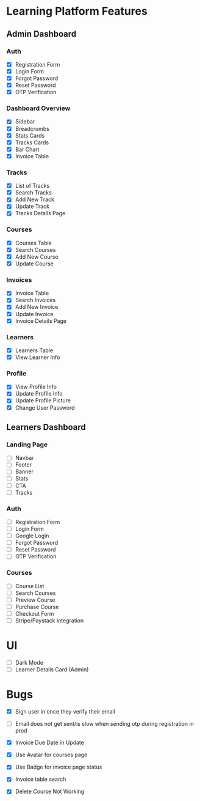 # Learning Platform Features

## Admin Dashboard

### Auth

- [x] Registration Form
- [x] Login Form
- [x] Forgot Password
- [x] Reset Password
- [x] OTP Verification

### Dashboard Overview

- [x] Sidebar
- [x] Breadcrumbs
- [x] Stats Cards
- [x] Tracks Cards
- [x] Bar Chart
- [x] Invoice Table

### Tracks

- [x] List of Tracks
- [x] Search Tracks
- [x] Add New Track
- [x] Update Track
- [x] Tracks Details Page

### Courses

- [x] Courses Table
- [x] Search Courses
- [x] Add New Course
- [x] Update Course

### Invoices

- [x] Invoice Table
- [x] Search Invoices
- [x] Add New Invoice
- [x] Update Invoice
- [x] Invoice Details Page

### Learners

- [x] Learners Table
- [x] View Learner Info

### Profile

- [x] View Profile Info
- [x] Update Profile Info
- [x] Update Profile Picture
- [x] Change User Password

## Learners Dashboard

### Landing Page

- [ ] Navbar
- [ ] Footer
- [ ] Banner
- [ ] Stats
- [ ] CTA
- [ ] Tracks

### Auth

- [ ] Registration Form
- [ ] Login Form
- [ ] Google Login
- [ ] Forgot Password
- [ ] Reset Password
- [ ] OTP Verification

### Courses

- [ ] Course List
- [ ] Search Courses
- [ ] Preview Course
- [ ] Purchase Course
- [ ] Checkout Form
- [ ] Stripe/Paystack integration

# UI
- [ ] Dark Mode
- [ ] Learner Details Card (Admin)

# Bugs
- [x] Sign user in once they verify their email
- [ ] Email does not get sent/is slow when sending otp during registration in prod
- [x] Invoice Due Date in Update
- [x] Use Avatar for courses page
- [x] Use Badge for invoice page status
- [x] Invoice table search
- [x] Delete Course Not Working

